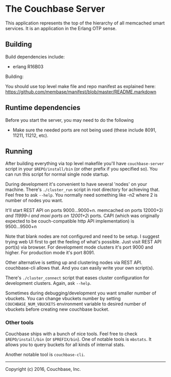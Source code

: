 # The Couchbase Server

This application represents the top of the hierarchy of all memcached
smart services.  It is an application in the Erlang OTP sense.

## Building

Build dependencies include:

* erlang R16B03

Building:

You should use top level make file and repo manifest as explained
here: https://github.com/membase/manifest/blob/master/README.markdown

## Runtime dependencies

Before you start the server, you may need to do the following
  * Make sure the needed ports are not being used (these include
    8091, 11211, 11212, etc).


## Running

After building everything via top level makefile you'll have
`couchbase-server` script in your `$REPO/install/bin` (or other prefix if
you specified so). You can run this script for normal single node
startup.

During development it's convenient to have several 'nodes' on your
machine. There's `./cluster_run` script in root directory for achieving
that. Feel free to ask `--help`. You normally need something like -n2
where 2 is number of nodes you want.

It'll start REST API on ports 9000...9000+n. memcached on ports
12000+2*i and 11999-i and moxi ports on 12001+2*i ports. CAPI (which
was originally expected to be couch-compatible http API
implementation) is 9500...9500+n

Note that blank nodes are not configured and need to be setup. I
suggest trying web UI first to get the feeling of what's
possible. Just visit REST API port(s) via browser. For development
mode clusters it's port 9000 and higher. For production mode it's port
8091.

Other alternative is setting up and clustering nodes via REST
API. couchbase-cli allows that. And you can easily write your own
script(s).

There's `./cluster_connect` script that eases cluster configuration for
development clusters. Again, ask `--help`.

Sometimes during debugging/development you want smaller number of
vbuckets. You can change vbuckets number by setting
`COUCHBASE_NUM_VBUCKETS` environment variable to desired number of vbuckets
before creating new couchbase bucket.

### Other tools

Couchbase ships with a bunch of nice tools. Feel free to check
`$REPO/install/bin` (or `$PREFIX/bin`). One of notable tools is
`mbstats`. It allows you to query buckets for all kinds of internal
stats.

Another notable tool is `couchbase-cli`.

* * * * *
Copyright (c) 2016, Couchbase, Inc.
